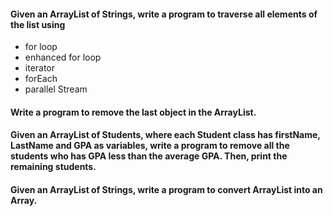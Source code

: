 #### Given an ArrayList of Strings, write a program to traverse all elements of the list using
  - for loop
  - enhanced for loop
  - iterator
  - forEach
  - parallel Stream

#### Write a program to remove the last object in the ArrayList.

#### Given an ArrayList of Students, where each Student class has firstName, LastName and GPA as variables, write a program to remove all the students who has GPA less than the average GPA. Then, print the remaining students.

#### Given an ArrayList of Strings, write a program to convert ArrayList into an Array.
